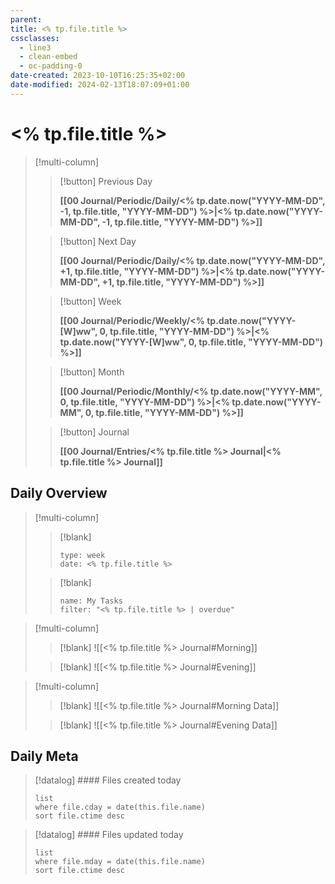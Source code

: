 ```yaml
---
parent: 
title: <% tp.file.title %>
cssclasses:
  - line3
  - clean-embed
  - oc-padding-0
date-created: 2023-10-10T16:25:35+02:00
date-modified: 2024-02-13T18:07:09+01:00
---
```


# <% tp.file.title %>

> [!multi-column]
>
> > [!button]
> > Previous Day
> >
> > **[[00 Journal/Periodic/Daily/<% tp.date.now("YYYY-MM-DD", -1, tp.file.title, "YYYY-MM-DD") %>|<% tp.date.now("YYYY-MM-DD", -1, tp.file.title, "YYYY-MM-DD") %>]]**
>
> > [!button]
> > Next Day
> >
> > **[[00 Journal/Periodic/Daily/<% tp.date.now("YYYY-MM-DD", +1, tp.file.title, "YYYY-MM-DD") %>|<% tp.date.now("YYYY-MM-DD", +1, tp.file.title, "YYYY-MM-DD") %>]]**
>
> > [!button]
> > Week
> >
> > **[[00 Journal/Periodic/Weekly/<% tp.date.now("YYYY-[W]ww", 0, tp.file.title, "YYYY-MM-DD") %>|<% tp.date.now("YYYY-[W]ww", 0, tp.file.title, "YYYY-MM-DD") %>]]**
>
> > [!button]
> > Month
> >
> > **[[00 Journal/Periodic/Monthly/<% tp.date.now("YYYY-MM", 0, tp.file.title, "YYYY-MM-DD") %>|<% tp.date.now("YYYY-MM", 0, tp.file.title, "YYYY-MM-DD") %>]]**
>
> > [!button]
> > Journal
> >
> > **[[00 Journal/Entries/<% tp.file.title %> Journal|<% tp.file.title %> Journal]]**

## Daily Overview

> [!multi-column]
>
> > [!blank]
> > ```gEvent
> > type: week
> > date: <% tp.file.title %>
> > ```
>
> > [!blank]
> > ```todoist
> > name: My Tasks 
> > filter: "<% tp.file.title %> | overdue"  
> > ``` 

> [!multi-column]
>
> > [!blank]
> > ![[<% tp.file.title %> Journal#Morning]]
>
> > [!blank]
> > ![[<% tp.file.title %> Journal#Evening]]

> [!multi-column]
>
> > [!blank]
> > ![[<% tp.file.title %> Journal#Morning Data]]
>
> > [!blank]
> > ![[<% tp.file.title %> Journal#Evening Data]]

## Daily Meta

> [!datalog] #### Files created today
> ```dataview
> list
> where file.cday = date(this.file.name)
> sort file.ctime desc
> ```

> [!datalog] #### Files updated today
> ```dataview
> list
> where file.mday = date(this.file.name)
> sort file.ctime desc
> ```
